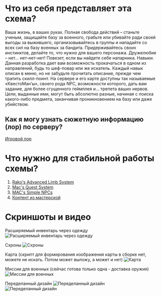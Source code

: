 # Что из себя представляет эта схема?

Ваша жизнь, в ваших руках. Полная свобода действий – станьте ученым, защищайте базу за военного, грабьте или убивайте ради своей выгоды за выжившего, организовывайтесь в группы и нападайте со всех сил на базу военных за бандита. Придерживайтесь своих инстинктов, делайте то, что нужно для вашего персонажа. Дружелюбие – нет… нет-нет-нет! Повезет, если вы найдете себе напарника.
Навыки. Данная разработка дает вам возможность прокачаться в одном из направлений, будь то шеф-повар или же искатель. Каждый навык описан в меню, но не забудьте прочитать описание, прежде чем тратить скилл-поинт.
На сервере и его карте доступны так называемые «КвестоМан’ы», своего рода NPC, возможности которого, дать вам задание, для более сгущенного геймплея и… трепета ваших нервов. Цели, выданные ими, могут быть абсолютно разные, начиная с поиска какого-либо предмета, заканчивая проникновением на базу или даже убийством.

## Как я могу узнать сюжетную информацию (лор) по серверу?
[Игровой лор](https://g-vector.xyz/index.php?threads/2082/)

# Что нужно для стабильной работы схемы?
1. [Rako's Advanced Limb System](https://www.gmodstore.com/market/view/rako-s-advanced-limb-system-advanced-health-bleeding-concussions-more-1)
2. [Mac's Quest System](https://www.gmodstore.com/market/view/7669)
3. [MAC's Simple NPCs](https://www.gmodstore.com/market/view/mac-s-simple-npcs)
4. [Контент из мастерской](https://steamcommunity.com/sharedfiles/filedetails/?id=2449682937)

# Скриншоты и видео
Расширяемый инвентарь через одежду
![Расширяемый инвентарь через одежду](https://i.imgur.com/XiVd2l7.png)

Схроны
![Схроны](https://i.imgur.com/iwYQrRZ.png)

Карта (скрипт для формирования изображения карты в сборке нет, можете не искать. Потом может выложу, а может и нет)
![Карта](https://i.imgur.com/8ltw0gM.png)

Миссии для военных (сейчас готова только одна - доставка оружия)
![Миссии для военных](https://i.imgur.com/hGz5obN.png)

Переделанный дизайн
![Переделанный дизайн](https://i.imgur.com/GuDl5PU.png)
![Переделанный дизайн](https://i.imgur.com/XRVsOXr.png)
